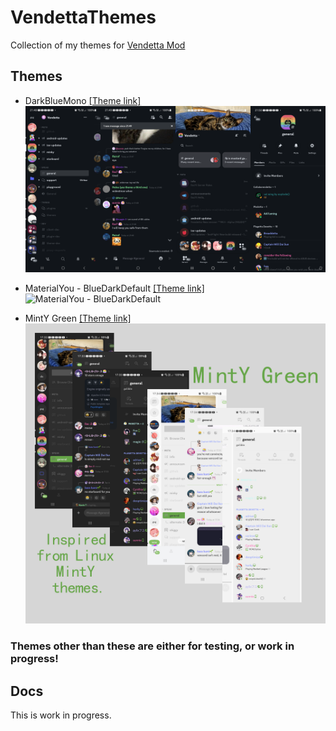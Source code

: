 # VendettaThemes

Collection of my themes for [Vendetta Mod](https://github.com/vendetta-mod/vendetta)

## Themes

- DarkBlueMono [[Theme link]](https://raw.githubusercontent.com/Panniku/vd-themes/main/themes/darkbluemono.json)
  ![Dark Blue Mono](examples/darkbluemono.png)

- MaterialYou - BlueDarkDefault [[Theme link]](https://raw.githubusercontent.com/Panniku/vd-themes/main/themes/materialyoubluedarkdefault.json)
  ![MaterialYou - BlueDarkDefault](examples/materialyoubluedarkdefault.png)

- MintY Green [[Theme link]](https://raw.githubusercontent.com/Panniku/vd-themes/main/themes/minty-green.json)
  ![MintY Green](examples/minty_green.png)

### Themes other than these are either for testing, or work in progress!

## Docs

This is work in progress.
